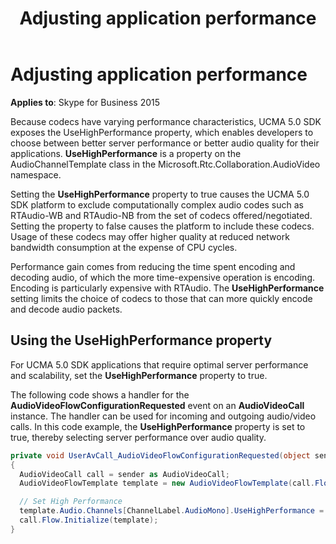 ﻿---
title: Adjusting application performance
TOCTitle: Adjusting application performance
ms:assetid: cad3fdf3-04b0-4db0-9ef9-bf5e7929e87f
ms:mtpsurl: https://msdn.microsoft.com/en-us/library/Dn466096(v=office.16)
ms:contentKeyID: 65240042
ms.date: 07/27/2015
mtps_version: v=office.16
dev_langs:
- csharp
---

# Adjusting application performance


**Applies to**: Skype for Business 2015

Because codecs have varying performance characteristics, UCMA 5.0 SDK exposes the UseHighPerformance property, which enables developers to choose between better server performance or better audio quality for their applications. **UseHighPerformance** is a property on the AudioChannelTemplate class in the Microsoft.Rtc.Collaboration.AudioVideo namespace.

Setting the **UseHighPerformance** property to true causes the UCMA 5.0 SDK platform to exclude computationally complex audio codes such as RTAudio-WB and RTAudio-NB from the set of codecs offered/negotiated. Setting the property to false causes the platform to include these codecs. Usage of these codecs may offer higher quality at reduced network bandwidth consumption at the expense of CPU cycles.

Performance gain comes from reducing the time spent encoding and decoding audio, of which the more time-expensive operation is encoding. Encoding is particularly expensive with RTAudio. The **UseHighPerformance** setting limits the choice of codecs to those that can more quickly encode and decode audio packets.

## Using the UseHighPerformance property

For UCMA 5.0 SDK applications that require optimal server performance and scalability, set the **UseHighPerformance** property to true.

The following code shows a handler for the **AudioVideoFlowConfigurationRequested** event on an **AudioVideoCall** instance. The handler can be used for incoming and outgoing audio/video calls. In this code example, the **UseHighPerformance** property is set to true, thereby selecting server performance over audio quality.

``` csharp
private void UserAvCall_AudioVideoFlowConfigurationRequested(object sender, AudioVideoFlowConfigurationRequestedEventArgs e)
{
  AudioVideoCall call = sender as AudioVideoCall;
  AudioVideoFlowTemplate template = new AudioVideoFlowTemplate(call.Flow);

  // Set High Performance
  template.Audio.Channels[ChannelLabel.AudioMono].UseHighPerformance = true;
  call.Flow.Initialize(template);
}
```

